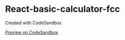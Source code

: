 # React-basic-calculator-fcc
Created with CodeSandbox

[Preview on CodeSandbox](https://codesandbox.io/s/bitter-wave-blz8b)
